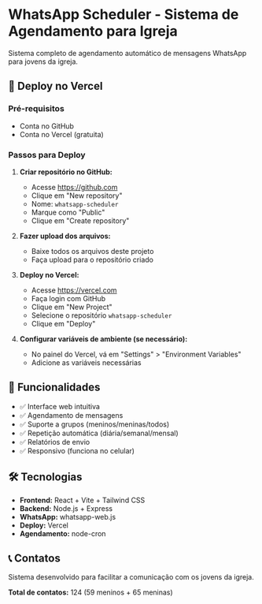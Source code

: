 # WhatsApp Scheduler - Sistema de Agendamento para Igreja

Sistema completo de agendamento automático de mensagens WhatsApp para jovens da igreja.

## 🚀 Deploy no Vercel

### Pré-requisitos
- Conta no GitHub
- Conta no Vercel (gratuita)

### Passos para Deploy

1. **Criar repositório no GitHub:**
   - Acesse https://github.com
   - Clique em "New repository"
   - Nome: `whatsapp-scheduler`
   - Marque como "Public"
   - Clique em "Create repository"

2. **Fazer upload dos arquivos:**
   - Baixe todos os arquivos deste projeto
   - Faça upload para o repositório criado

3. **Deploy no Vercel:**
   - Acesse https://vercel.com
   - Faça login com GitHub
   - Clique em "New Project"
   - Selecione o repositório `whatsapp-scheduler`
   - Clique em "Deploy"

4. **Configurar variáveis de ambiente (se necessário):**
   - No painel do Vercel, vá em "Settings" > "Environment Variables"
   - Adicione as variáveis necessárias

## 📱 Funcionalidades

- ✅ Interface web intuitiva
- ✅ Agendamento de mensagens
- ✅ Suporte a grupos (meninos/meninas/todos)
- ✅ Repetição automática (diária/semanal/mensal)
- ✅ Relatórios de envio
- ✅ Responsivo (funciona no celular)

## 🛠️ Tecnologias

- **Frontend:** React + Vite + Tailwind CSS
- **Backend:** Node.js + Express
- **WhatsApp:** whatsapp-web.js
- **Deploy:** Vercel
- **Agendamento:** node-cron

## 📞 Contatos

Sistema desenvolvido para facilitar a comunicação com os jovens da igreja.

**Total de contatos:** 124 (59 meninos + 65 meninas)
